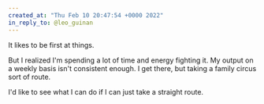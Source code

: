 ```yaml
---
created_at: "Thu Feb 10 20:47:54 +0000 2022"
in_reply_to: @leo_guinan
---
```


It likes to be first at things.

But I realized I'm spending a lot of time and energy fighting it. My output on a weekly basis isn't consistent enough. I get there, but taking a family circus sort of route.

I'd like to see what I can do if I can just take a straight route.
